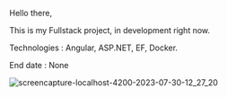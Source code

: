 Hello there,

This is my Fullstack project, in development right now. 

Technologies : Angular, ASP.NET, EF, Docker.

End date : None


 
![screencapture-localhost-4200-2023-07-30-12_27_20](https://github.com/CezarVlaescu/YourDrivingFriendApp/assets/108024461/3bd744a8-dd59-4719-8d33-b594f4893903)

